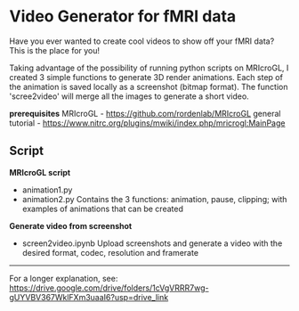 # Video Generator for fMRI data #

Have you ever wanted to create cool videos to show off your fMRI data? This is the place for you!

Taking advantage of the possibility of running python scripts on MRIcroGL, I created 3 simple functions to generate 3D render animations. Each step of the animation is saved locally as a screenshot (bitmap format). The function 'scree2video' will merge all the images to generate a short video.

**prerequisites**
MRIcroGL - https://github.com/rordenlab/MRIcroGL
general tutorial - https://www.nitrc.org/plugins/mwiki/index.php/mricrogl:MainPage


## Script ##

**MRIcroGL script**
- animation1.py
- animation2.py
Contains the 3 functions: animation, pause, clipping; with examples of animations that can be created

**Generate video from screenshot**
- screen2video.ipynb
Upload screenshots and generate a video with the desired format, codec, resolution and framerate


__________________________________
For a longer explanation, see:
https://drive.google.com/drive/folders/1cVgVRRR7wg-gUYVBV367WklFXm3uaaI6?usp=drive_link
